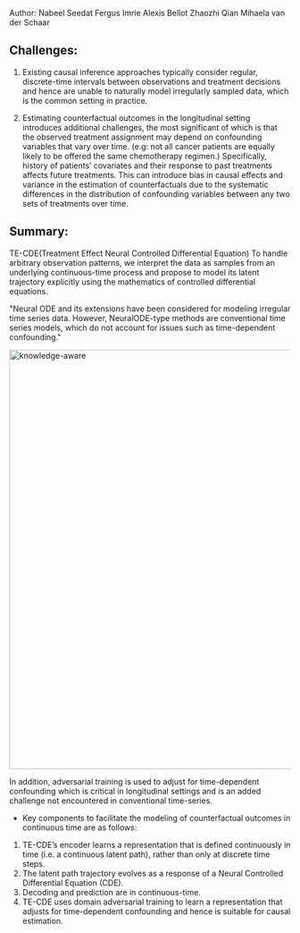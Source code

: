 Author: Nabeel Seedat  Fergus Imrie Alexis Bellot Zhaozhi Qian Mihaela van der Schaar

## Challenges:

1. Existing causal inference approaches typically consider regular, discrete-time intervals between observations and treatment decisions and
hence are unable to naturally model irregularly sampled data, which is the common setting in practice. 

2. Estimating counterfactual outcomes in the longitudinal setting introduces additional challenges, the most significant of which is that 
the observed treatment assignment may depend on confounding variables that vary over time. (e.g: not all cancer patients are equally likely 
to be offered the same chemotherapy regimen.) Specifically, history of patients’ covariates and their response to past treatments affects 
future treatments. This can introduce bias in causal effects and variance in the estimation of counterfactuals due to the systematic 
differences in the distribution of confounding variables between any two sets of treatments over time.

## Summary:

TE-CDE(Treatment Effect Neural Controlled Differential Equation)
To handle arbitrary observation patterns, we interpret the data as samples from an underlying continuous-time process and propose to 
model its latent trajectory explicitly using the mathematics of controlled differential equations.

"Neural ODE and its extensions have been considered for modeling irregular time series data. However, NeuralODE-type methods are 
conventional time series models, which do not account for issues such as time-dependent confounding."

<img width="750" alt="knowledge-aware" src="https://github.com/jqwenchen/PIML/blob/master/paper/imgs/5.png">


In addition, adversarial training is used to adjust for time-dependent confounding which is critical in longitudinal settings and is an
added challenge not encountered in conventional time-series.


* Key components to facilitate the modeling of counterfactual outcomes in continuous time are as follows:

1.   TE-CDE’s encoder learns a representation that is defined continuously in time (i.e. a continuous latent path), rather
than only at discrete time steps.
2.   The latent path trajectory evolves as a response of a Neural Controlled Differential Equation (CDE).
3.   Decoding and prediction are in continuous-time.
4.   TE-CDE uses domain adversarial training to learn a representation that adjusts for time-dependent confounding
and hence is suitable for causal estimation.





